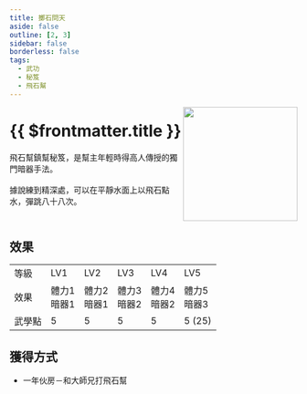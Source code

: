 ```yaml
---
title: 擲石問天
aside: false
outline: [2, 3]
sidebar: false
borderless: false
tags:
  - 武功
  - 秘笈
  - 飛石幫
---
```


<img src="/images/books/item_book_1010.png" align="right" width="200" />

# {{ $frontmatter.title }}

飛石幫鎮幫秘笈，是幫主年輕時得高人傳授的獨門暗器手法。
<br><br>
據說練到精深處，可以在平靜水面上以飛石點水，彈跳八十八次。
<br clear="all" />

## 效果

<table>
    <tr>
        <td>等級</td>
        <td>LV1</td>
        <td>LV2</td>
        <td>LV3</td>
        <td>LV4</td>
        <td>LV5</td>
    </tr>
    <tr>
        <td>效果</td>
        <td>體力1<br>暗器1</td>
        <td>體力2<br>暗器1</td>
        <td>體力3<br>暗器2</td>
        <td>體力4<br>暗器2</td>
        <td>體力5<br>暗器3</td>
    </tr>
    <tr>
        <td>武學點</td>
        <td>5</td>
        <td>5</td>
        <td>5</td>
        <td>5</td>
        <td>5 (25)</td>
    </tr>
</table>

## 獲得方式

- 一年伙房－和大師兄打飛石幫

